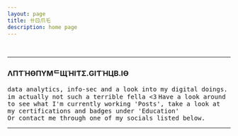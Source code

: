 ```yaml
---
layout: page
title: 卄ㄖ爪乇
description: home page
---
```

<br>
<hr noshade>

### ΛПƬΉӨПYMᄃЩΉIƬΣ.GIƬΉЦB.IӨ <br>
<tt>data analytics, info-sec and a look into my digital doings.</tt> <br>
<tt>im actually not such a terrible fella <3</tt>
<tt>Have a look around to see what I'm currently working 'Posts', take a look at my certifications and badges under 'Education'</tt><br>
<tt>Or contact me through one of my socials listed below.</tt><br>
<hr noshade>
